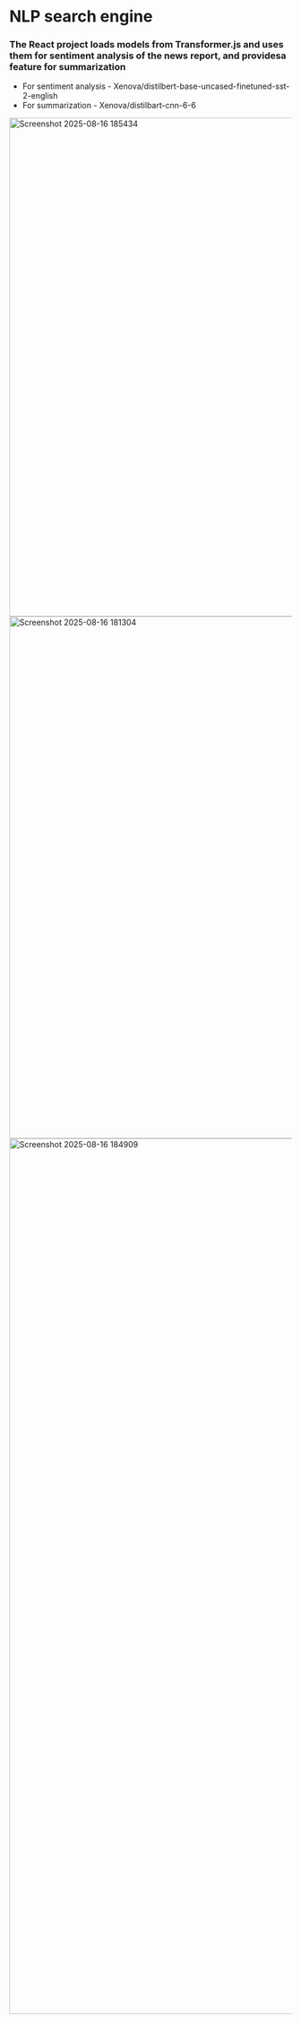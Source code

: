 # NLP search engine

### The React project loads models from Transformer.js and uses them for sentiment analysis of the news report, and providesa  feature for summarization
* For sentiment analysis - Xenova/distilbert-base-uncased-finetuned-sst-2-english
* For summarization - Xenova/distilbart-cnn-6-6

<img width="2466" height="890" alt="Screenshot 2025-08-16 185434" src="https://github.com/user-attachments/assets/c3c59af2-12d8-439b-9b73-e691e4c32c5a" />
<img width="2170" height="932" alt="Screenshot 2025-08-16 181304" src="https://github.com/user-attachments/assets/ddccb674-8dc8-4b8b-8ccb-9cbf165e5ffc" />
<img width="2521" height="1563" alt="Screenshot 2025-08-16 184909" src="https://github.com/user-attachments/assets/57adeed6-8a24-439a-bd8e-6d2ca7863ded" />

